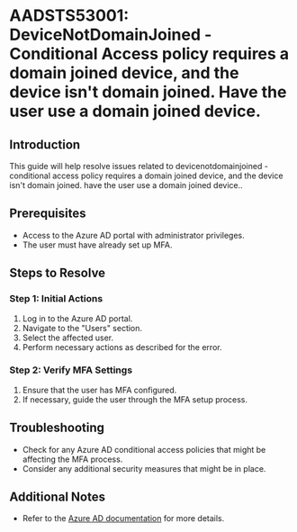 
# AADSTS53001: DeviceNotDomainJoined - Conditional Access policy requires a domain joined device, and the device isn't domain joined. Have the user use a domain joined device.

## Introduction
This guide will help resolve issues related to devicenotdomainjoined - conditional access policy requires a domain joined device, and the device isn't domain joined. have the user use a domain joined device..

## Prerequisites
- Access to the Azure AD portal with administrator privileges.
- The user must have already set up MFA.

## Steps to Resolve

### Step 1: Initial Actions
1. Log in to the Azure AD portal.
2. Navigate to the "Users" section.
3. Select the affected user.
4. Perform necessary actions as described for the error.

### Step 2: Verify MFA Settings
1. Ensure that the user has MFA configured.
2. If necessary, guide the user through the MFA setup process.

## Troubleshooting
- Check for any Azure AD conditional access policies that might be affecting the MFA process.
- Consider any additional security measures that might be in place.

## Additional Notes
- Refer to the [Azure AD documentation](https://learn.microsoft.com/en-us/azure/active-directory/) for more details.
